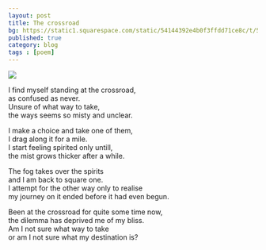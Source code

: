 ```yaml
---
layout: post
title: The crossroad
bg: https://static1.squarespace.com/static/54144392e4b0f3ffdd71ce8c/t/541cd74be4b09194f765e56b/1411829624627/yz4Pc1FTiZNs8z1EhNZqocVJho7.jpg?format=1500w
published: true
category: blog
tags : [poem]
---
```


![](https://static1.squarespace.com/static/54144392e4b0f3ffdd71ce8c/t/541cd74be4b09194f765e56b/1411829624627/yz4Pc1FTiZNs8z1EhNZqocVJho7.jpg?format=1500w)

I find myself standing at the crossroad,  
as confused as never.  
Unsure of what way to take,  
the ways seems so misty and unclear.


I make a choice and take one of them,  
I drag along it for a mile.  
I start feeling spirited only untill,  
the mist grows thicker after a while.


The fog takes over the spirits  
and I am back to square one.  
I attempt for the other way only to realise  
my journey on it ended before it had even begun.


Been at the crossroad for quite some time now,  
the dilemma has deprived me of my bliss.  
Am I not sure what way to take  
or am I not sure what my destination is?  



